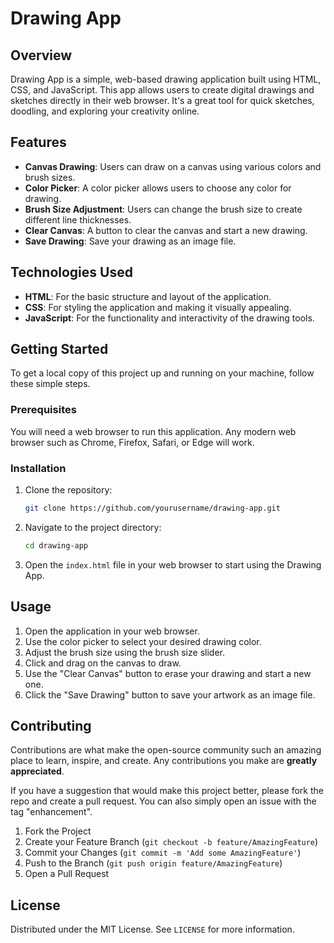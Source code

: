 # Drawing App

## Overview
Drawing App is a simple, web-based drawing application built using HTML, CSS, and JavaScript. This app allows users to create digital drawings and sketches directly in their web browser. It's a great tool for quick sketches, doodling, and exploring your creativity online.

## Features
- **Canvas Drawing**: Users can draw on a canvas using various colors and brush sizes.
- **Color Picker**: A color picker allows users to choose any color for drawing.
- **Brush Size Adjustment**: Users can change the brush size to create different line thicknesses.
- **Clear Canvas**: A button to clear the canvas and start a new drawing.
- **Save Drawing**: Save your drawing as an image file.

## Technologies Used
- **HTML**: For the basic structure and layout of the application.
- **CSS**: For styling the application and making it visually appealing.
- **JavaScript**: For the functionality and interactivity of the drawing tools.

## Getting Started
To get a local copy of this project up and running on your machine, follow these simple steps.

### Prerequisites
You will need a web browser to run this application. Any modern web browser such as Chrome, Firefox, Safari, or Edge will work.

### Installation
1. Clone the repository:
    ```sh
    git clone https://github.com/yourusername/drawing-app.git
    ```
2. Navigate to the project directory:
    ```sh
    cd drawing-app
    ```
3. Open the `index.html` file in your web browser to start using the Drawing App.

## Usage
1. Open the application in your web browser.
2. Use the color picker to select your desired drawing color.
3. Adjust the brush size using the brush size slider.
4. Click and drag on the canvas to draw.
5. Use the "Clear Canvas" button to erase your drawing and start a new one.
6. Click the "Save Drawing" button to save your artwork as an image file.

## Contributing
Contributions are what make the open-source community such an amazing place to learn, inspire, and create. Any contributions you make are **greatly appreciated**.

If you have a suggestion that would make this project better, please fork the repo and create a pull request. You can also simply open an issue with the tag "enhancement".
1. Fork the Project
2. Create your Feature Branch (`git checkout -b feature/AmazingFeature`)
3. Commit your Changes (`git commit -m 'Add some AmazingFeature'`)
4. Push to the Branch (`git push origin feature/AmazingFeature`)
5. Open a Pull Request

## License
Distributed under the MIT License. See `LICENSE` for more information.
